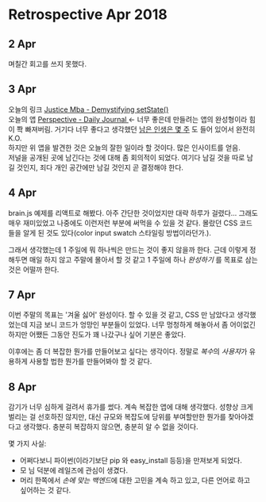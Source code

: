 # Retrospective Apr 2018

## 2 Apr

며칠간 회고를 쓰지 못했다.

## 3 Apr

오늘의 링크 [Justice Mba - Demystifying setState()](https://www.youtube.com/watch?v=f4iiyy28VL4)  
오늘의 앱 [Perspective - Daily Journal ](https://itunes.apple.com/us/app/perspective-daily-journal/id1186753097?mt=8) &larr; 너무 좋은데 만들려는 앱의 완성형이라 힘이 쫙 빠져버림. 거기다 너무 좋다고 생각했던 [남은 인생은 몇 주](https://waitbutwhy.com/2014/05/life-weeks.html) 도 들어 있어서 완전히 K.O.  
하지만 위 앱을 발견한 것은 오늘의 잘한 일이라 할 것이다. 많은 인사이트를 얻음.  
저널을 공개된 곳에 남긴다는 것에 대해 좀 회의적이 되었다. 여기다 남길 것을 따로 남길 것인지, 죄다 개인 공간에만 남길 것인지 곧 결정해야 한다.

## 4 Apr

brain.js 예제를 리액트로 해봤다. 아주 간단한 것이었지만 대략 하루가 걸렸다... 그래도 매우 재미있었고 나중에도 이런저런 부분에 써먹을 수 있을 것 같다. 몰랐던 CSS 코드들을 알게 된 것도 있다(color input swatch 스타일링 방법이라던가.).

그래서 생각했는데 1 주일에 뭐 하나씩은 만드는 것이 좋지 않을까 한다. 근데 이렇게 정해두면 매일 하지 않고 주말에 몰아서 할 것 같고 1 주일에 하나 _완성하기_ 를 목표로 삼는 것은 어떨까 한다.

## 7 Apr

이번 주말의 목표는 '겨울 싫어' 완성이다. 할 수 있을 것 같고, CSS 만 남았다고 생각했었는데 지금 보니 코드가 엉망인 부분들이 있었다. 너무 멍청하게 해놓아서 좀 어이없긴 하지만 어쨌든 그동안 진도가 꽤 나갔구나 싶어 기분은 좋았다.

이후에는 좀 더 복잡한 뭔가를 만들어보고 싶다는 생각이다. 정말로 *복수*의 *사용자*가 유용하게 사용할 법한 뭔가를 만들어봐야 할 것 같다.

## 8 Apr

감기가 너무 심하게 걸려서 휴가를 썼다. 계속 복잡한 앱에 대해 생각했다. 성향상 크게 벌리는 걸 선호하진 않지만, 대신 규모와 복잡도에 당위를 부여할만한 뭔가를 찾아야겠다고 생각했다. 충분히 복잡하지 않으면, 충분히 알 수 없을 것이다.

몇 가지 사실:

* 어쩌다보니 파이썬(이라기보단 pip 와 easy_install 등등)을 만져보게 되었다.
* 모 님 덕분에 레일즈에 관심이 생겼다.
* 머리 한쪽에서 *손에 맞는 백엔드*에 대한 고민을 계속 하고 있고, 다른 언어로 하고 싶어하는 것 같다.
